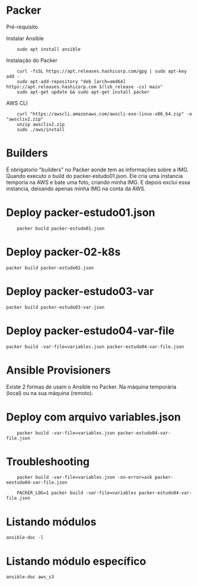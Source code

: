 # Packer

Pré-requisito

Instalar Ansible
	
		sudo apt install ansible
	
Instalação do Packer
	
		curl -fsSL https://apt.releases.hashicorp.com/gpg | sudo apt-key add -
		sudo apt-add-repository "deb [arch=amd64] https://apt.releases.hashicorp.com $(lsb_release -cs) main"
		sudo apt-get update && sudo apt-get install packer

AWS CLI

		curl "https://awscli.amazonaws.com/awscli-exe-linux-x86_64.zip" -o "awscliv2.zip"
		unzip awscliv2.zip
		sudo ./aws/install

# Builders

É obrigatorio "builders" no Packer aonde tem as informações sobre a IMG. 
Quando executo o build do packer-estudo01.json. Ele cria uma instancia temporia na AWS e bate uma foto,
criando minha IMG. E depois exclui essa instancia, deixando apenas minha IMG na conta da AWS.

# Deploy packer-estudo01.json
        packer build packer-estudo01.json
	
# Deploy packer-02-k8s
	packer build packer-estudo02.json
	
# Deploy packer-estudo03-var
	packer build packer-estudo03-var.json
	
# Deploy packer-estudo04-var-file
	packer build -var-file=variables.json packer-estudo04-var-file.json

# Ansible Provisioners

Existe 2 formas de usam o Ansible no Packer. Na máquina temporária (local) ou na sua máquina (remoto). 

# Deploy com arquivo variables.json
        packer build -var-file=variables.json packer-estudo04-var-file.json

#  Troubleshooting
        packer build -var-file=variables.json -on-error=ask packer-eestudo04-var-file.json        

        PACKER_LOG=1 packer build -var-file=variables packer-estudo04-var-file.json

# Listando módulos
	ansible-doc -l
	
# Listando módulo específico
	ansible-doc aws_s3
